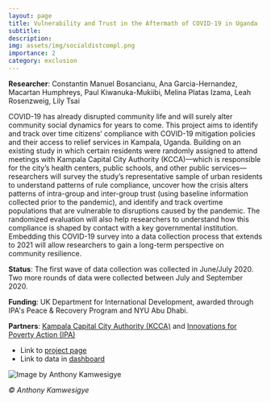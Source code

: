 ```yaml
---
layout: page
title: Vulnerability and Trust in the Aftermath of COVID-19 in Uganda
subtitle:   
description:  
img: assets/img/socialdistcompl.png
importance: 2
category: exclusion
---
```


**Researcher**: Constantin Manuel Bosancianu, Ana Garcia-Hernandez, Macartan Humphreys, Paul Kiwanuka-Mukiibi, Melina Platas Izama, Leah Rosenzweig, Lily Tsai
  
COVID-19 has already disrupted community life and will surely alter community social dynamics for years to come. This project aims to identify and track over time citizens’ compliance with COVID-19 mitigation policies and their access to relief services in Kampala, Uganda. Building on an existing study in which certain residents were randomly assigned to attend meetings with Kampala Capital City Authority (KCCA)—which is responsible for the city’s health centers, public schools, and other public services—researchers will survey the study’s representative sample of urban residents to understand patterns of rule compliance, uncover how the crisis alters patterns of intra-group and inter-group trust (using baseline information collected prior to the pandemic), and identify and track overtime populations that are vulnerable to disruptions caused by the pandemic. The randomized evaluation will also help researchers to understand how this compliance is shaped by contact with a key governmental institution. Embedding this COVID-19 survey into a data collection process that extends to 2021 will allow researchers to gain a long-term perspective on community resilience.  
  
**Status**: The first wave of data collection was collected in June/July 2020. Two more rounds of data were collected between July and September 2020.  
  
**Funding**: UK Department for International Development, awarded through IPA's Peace & Recovery Program and NYU Abu Dhabi.  
  
**Partners**: [Kampala Capital City Authority (KCCA)](https://www.kcca.go.ug/) and [Innovations for Poverty Action (IPA)](https://poverty-action.org/)  
  
* Link to [project page](https://poverty-action.org/vulnerability-and-trust-aftermath-covid-19-uganda)  
* Link to data in [dashboard](https://wzb-ipi.github.io/kampala_dashboard/)  
  
  
  





![Image by Anthony Kamwesigye](../../assets/img/covid-uganda.jpg) 
   
*© Anthony Kamwesigye*  
  

